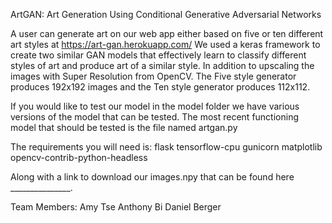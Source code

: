 ArtGAN: Art Generation Using Conditional Generative Adversarial Networks

A user can generate art on our web app either based on five or ten different art styles at https://art-gan.herokuapp.com/
We used a keras framework to create two similar GAN models that effectively learn to classify different styles of art and produce art of a similar style.
In addition to upscaling the images with Super Resolution from OpenCV.
The Five style generator produces 192x192 images and the Ten style generator produces 112x112.

If you would like to test our model in the model folder we have various versions of the model that can be tested.
The most recent functioning model that should be tested is the file named artgan.py

The requirements you will need is:
flask
tensorflow-cpu
gunicorn
matplotlib
opencv-contrib-python-headless

Along with a link to download our images.npy that can be found here _______________.

Team Members:
Amy Tse
Anthony Bi
Daniel Berger
